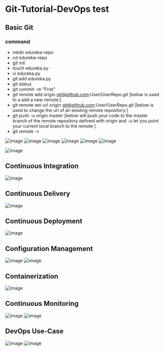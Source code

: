 # Git-Tutorial-DevOps test

## Basic Git

### command

- mkdir edureka-repo
- cd edureka-repo
- git init
- touch edureka.py
- vi edureka.py
- git add edureka.py
- git status
- git commit -m "Frist"
- git remote add origin git@github.com:User/UserRepo.git    [below is used to a add a new remote:]
- git remote set-url origin git@github.com:User/UserRepo.git  [below is used to change the url of an existing remote repository:]
- git push -u origin master   [below will push your code to the master branch of the remote repository defined with origin and -u let you point your current local branch to the remote ]
- git remote -v

![image](https://user-images.githubusercontent.com/41546139/134036776-fa41d73c-dcd2-4036-81e8-25b17521ab33.png)
![image](https://user-images.githubusercontent.com/41546139/134036914-186f6be8-1410-4c70-8a02-c42776eeffbb.png)
![image](https://user-images.githubusercontent.com/41546139/134037000-7e784e4c-12ba-4be2-b989-15a982593546.png)
![image](https://user-images.githubusercontent.com/41546139/134037077-7bcb2fea-c5ad-4bf2-8c6c-2d5e76636513.png)
![image](https://user-images.githubusercontent.com/41546139/134037125-6bba2c30-cadf-4190-9e81-1377c59f91ca.png)
![image](https://user-images.githubusercontent.com/41546139/134037163-c2dc172f-8dbd-4494-bcc1-383e5e9916ed.png)

![image](https://user-images.githubusercontent.com/41546139/134038150-4c76a700-643f-49a5-85f6-fc7f46418325.png)

## Continuous Integration

![image](https://user-images.githubusercontent.com/41546139/134038385-89907768-0003-49ce-aa60-954c0d229074.png)

## Continuous Delivery

![image](https://user-images.githubusercontent.com/41546139/134038887-3765bd7b-df33-4d75-a5a8-3cc18d935794.png)

## Continuous Deployment

![image](https://user-images.githubusercontent.com/41546139/134038988-d1292d57-221b-4227-8039-8d60bad248f0.png)

## Configuration Management

![image](https://user-images.githubusercontent.com/41546139/134040721-09ce0f70-549f-4836-bd88-4373510473d7.png)
![image](https://user-images.githubusercontent.com/41546139/134041204-81fe4994-d2b7-4d4e-9d06-6301847215ca.png)

## Containerization

![image](https://user-images.githubusercontent.com/41546139/134041690-0b435bbb-8980-4bfd-982f-cfc10334db55.png)

## Continuous Monitoring

![image](https://user-images.githubusercontent.com/41546139/134042618-c22a7230-87a5-4124-b93d-d87ad44e24f8.png)
![image](https://user-images.githubusercontent.com/41546139/134042929-36ebb683-c82a-4556-9146-525e77a90679.png)

## DevOps Use-Case

![image](https://user-images.githubusercontent.com/41546139/134043310-7476592a-584a-44cb-bd8b-22b7e1c337c4.png)
![image](https://user-images.githubusercontent.com/41546139/134044498-43fad667-5547-4d2d-bc75-b93428e0e1f7.png)




